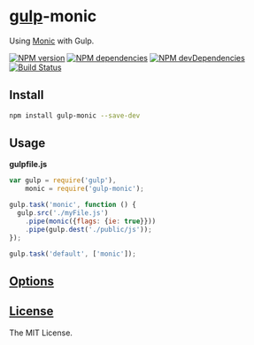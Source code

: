 [gulp](http://gulpjs.com)-monic
================================

Using [Monic](https://github.com/MonicBuilder/Monic) with Gulp.

[![NPM version](http://img.shields.io/npm/v/gulp-monic.svg?style=flat)](http://badge.fury.io/js/gulp-monic)
[![NPM dependencies](http://img.shields.io/david/MonicBuilder/gulp-monic.svg?style=flat)](https://david-dm.org/MonicBuilder/gulp-monic)
[![NPM devDependencies](http://img.shields.io/david/dev/MonicBuilder/gulp-monic.svg?style=flat)](https://david-dm.org/MonicBuilder/gulp-monic#info=devDependencies&view=table)
[![Build Status](http://img.shields.io/travis/MonicBuilder/gulp-monic.svg?style=flat&branch=master)](https://travis-ci.org/MonicBuilder/gulp-monic)

## Install

```bash
npm install gulp-monic --save-dev
```

## Usage

**gulpfile.js**

```js
var gulp = require('gulp'),
    monic = require('gulp-monic');

gulp.task('monic', function () {
  gulp.src('./myFile.js')
    .pipe(monic({flags: {ie: true}}))
    .pipe(gulp.dest('./public/js'));
});

gulp.task('default', ['monic']);
```

## [Options](https://github.com/MonicBuilder/Monic#using-in-nodejs)
## [License](https://github.com/MonicBuilder/gulp-monic/blob/master/LICENSE)

The MIT License.
